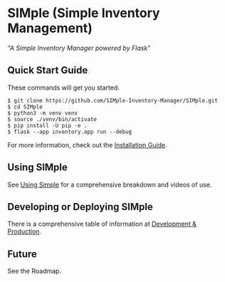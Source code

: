 # SIMple (Simple Inventory Management)
*"A Simple Inventory Manager powered by Flask"*

## Quick Start Guide

These commands will get you started.

``` sourceCode console
$ git clone https://github.com/SIMple-Inventory-Manager/SIMple.git
$ cd SIMple
$ python3 -m venv venv
$ source ./venv/bin/activate
$ pip install -U pip -e .
$ flask --app inventory.app run --debug

```

For more information, check out the [Installation Guide](../wiki/Installation-&-Quick-Start).

## Using SIMple
See [Using Simple](../wiki/Using-SIMple) for a comprehensive breakdown and videos of use.

## Developing or Deploying SIMple
There is a comprehensive table of information at [Development & Production](../wiki/Development-&-Production).

## Future
See the Roadmap.
